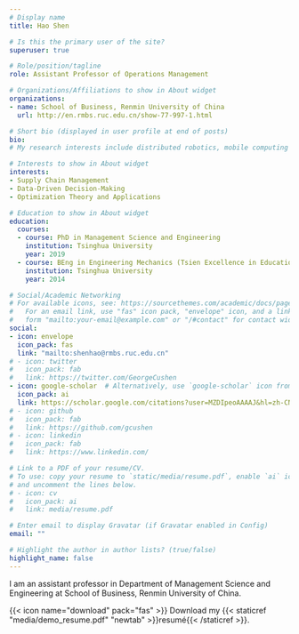 ```yaml
---
# Display name
title: Hao Shen

# Is this the primary user of the site?
superuser: true

# Role/position/tagline
role: Assistant Professor of Operations Management

# Organizations/Affiliations to show in About widget
organizations:
- name: School of Business, Renmin University of China
  url: http://en.rmbs.ruc.edu.cn/show-77-997-1.html

# Short bio (displayed in user profile at end of posts)
bio: 
# My research interests include distributed robotics, mobile computing and programmable matter.

# Interests to show in About widget
interests:
- Supply Chain Management
- Data-Driven Decision-Making
- Optimization Theory and Applications

# Education to show in About widget
education:
  courses:
  - course: PhD in Management Science and Engineering
    institution: Tsinghua University
    year: 2019
  - course: BEng in Engineering Mechanics (Tsien Excellence in Education Program)
    institution: Tsinghua University
    year: 2014

# Social/Academic Networking
# For available icons, see: https://sourcethemes.com/academic/docs/page-builder/#icons
#   For an email link, use "fas" icon pack, "envelope" icon, and a link in the
#   form "mailto:your-email@example.com" or "/#contact" for contact widget.
social:
- icon: envelope
  icon_pack: fas
  link: "mailto:shenhao@rmbs.ruc.edu.cn"
# - icon: twitter
#   icon_pack: fab
#   link: https://twitter.com/GeorgeCushen
- icon: google-scholar  # Alternatively, use `google-scholar` icon from `ai` icon pack
  icon_pack: ai
  link: https://scholar.google.com/citations?user=MZDIpeoAAAAJ&hl=zh-CN
# - icon: github
#   icon_pack: fab
#   link: https://github.com/gcushen
# - icon: linkedin
#   icon_pack: fab
#   link: https://www.linkedin.com/

# Link to a PDF of your resume/CV.
# To use: copy your resume to `static/media/resume.pdf`, enable `ai` icons in `params.toml`, 
# and uncomment the lines below.
# - icon: cv
#   icon_pack: ai
#   link: media/resume.pdf

# Enter email to display Gravatar (if Gravatar enabled in Config)
email: ""

# Highlight the author in author lists? (true/false)
highlight_name: false
---
```


I am an assistant professor in Department of Management Science and Engineering at School of Business, Renmin University of China. 

{{< icon name="download" pack="fas" >}} Download my {{< staticref "media/demo_resume.pdf" "newtab" >}}resumé{{< /staticref >}}.
